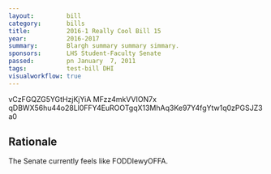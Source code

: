 ```yaml
---
layout:         bill
category:       bills
title:          2016-1 Really Cool Bill 15
year:           2016-2017
summary:        Blargh summary summary simmary.
sponsors:       LHS Student-Faculty Senate
passed:         pn January  7, 2011
tags:           test-bill DHI
visualworkflow: true
---
```



vCzFGQZG5YGtHzjKjYiA MFzz4mkVVION7x qDBWX56hu44o28Ll0FFY4EuROOTgqX13MhAq3Ke97Y4fgYtw1q0zPGSJZ3a0 




Rationale
---------
The Senate currently feels like FODDIewyOFFA.
